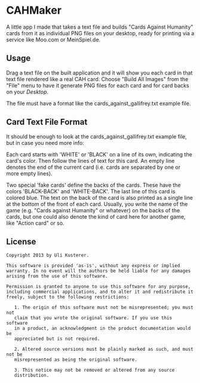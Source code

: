 CAHMaker
========

A little app I made that takes a text file and builds "Cards Against Humanity" cards from
it as individual PNG files on your desktop, ready for printing via a service like Moo.com
or MeinSpiel.de.

Usage
-----

Drag a text file on the built application and it will show you each card in that text
file rendered like a real CAH card. Choose "Build All Images" from the "File" menu to
have it generate PNG files for each card and for card backs on your *Desktop*.

The file must have a format like the cards_against_gallifrey.txt example file.


Card Text File Format
---------------------

It should be enough to look at the cards_against_gallifrey.txt example file, but in case
you need more info:

Each card starts with 'WHITE' or 'BLACK' on a line of its own, indicating the card's color.
Then follow the lines of text for this card. An empty line denotes the end of the current
card (i.e. cards are separated by one or more empty lines).

Two special 'fake cards' define the backs of the cards. These have the colors 'BLACK-BACK'
and 'WHITE-BACK'. The last line of this card is colored blue. The text on the back of the
card is also printed as a single line at the bottom of the front of each card. Usually,
you write the name of the game (e.g. "Cards against Humanity" or whatever) on the backs of
the cards, but one could also denote the kind of card here for another game, like
"Action card" or so.


License
-------

	Copyright 2013 by Uli Kusterer.
	
	This software is provided 'as-is', without any express or implied
	warranty. In no event will the authors be held liable for any damages
	arising from the use of this software.
	
	Permission is granted to anyone to use this software for any purpose,
	including commercial applications, and to alter it and redistribute it
	freely, subject to the following restrictions:
	
	   1. The origin of this software must not be misrepresented; you must not
	   claim that you wrote the original software. If you use this software
	   in a product, an acknowledgment in the product documentation would be
	   appreciated but is not required.
	
	   2. Altered source versions must be plainly marked as such, and must not be
	   misrepresented as being the original software.
	
	   3. This notice may not be removed or altered from any source
	   distribution.
